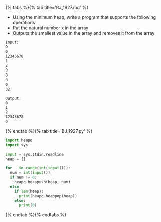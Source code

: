 {% tabs %}{% tab title='BJ_1927.md' %}

* Using the minimum heap, write a program that supports the following operations
* Put the natural number x in the array
* Outputs the smallest value in the array and removes it from the array

```txt
Input:
9
0
12345678
1
2
0
0
0
0
32

Output:
0
1
2
12345678
0
```

{% endtab %}{% tab title='BJ_1927.py' %}

```py
import heapq
import sys

input = sys.stdin.readline
heap = []

for _ in range(int(input())):
  num = int(input())
  if num != 0:
    heapq.heappush(heap, num)
  else:
    if len(heap):
      print(heapq.heappop(heap))
    else:
      print(0)
```

{% endtab %}{% endtabs %}
